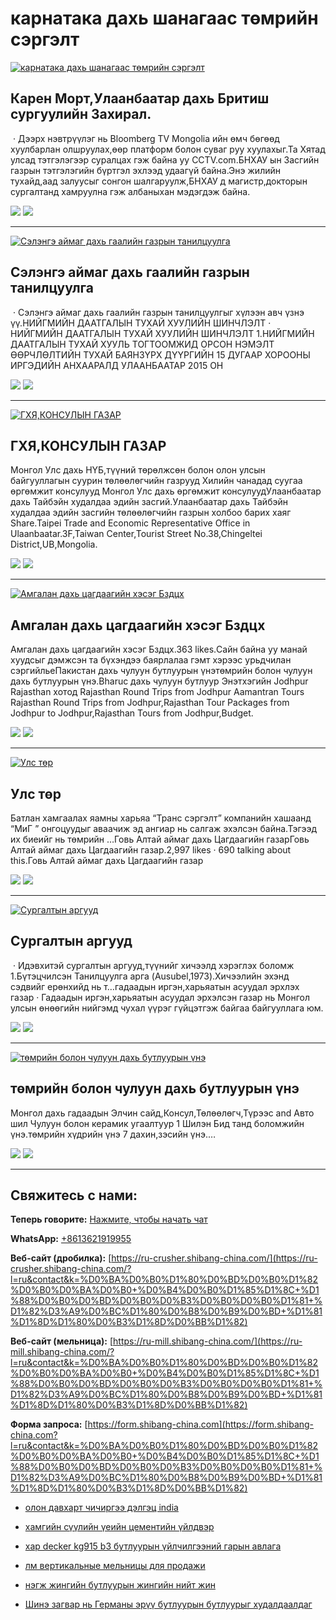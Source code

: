 # карнатака дахь шанагаас төмрийн сэргэлт

<a href="https://swt.shibang-china.com/?l=ru&img&k=%D0%BA%D0%B0%D1%80%D0%BD%D0%B0%D1%82%D0%B0%D0%BA%D0%B0+%D0%B4%D0%B0%D1%85%D1%8C+%D1%88%D0%B0%D0%BD%D0%B0%D0%B3%D0%B0%D0%B0%D1%81+%D1%82%D3%A9%D0%BC%D1%80%D0%B8%D0%B9%D0%BD+%D1%81%D1%8D%D1%80%D0%B3%D1%8D%D0%BB%D1%82" target="_blank">![карнатака дахь шанагаас төмрийн сэргэлт](http://static.shibang-china.com/all-800x300/329.jpg)</a>

## Карен Морт,Улаанбаатар дахь Бритиш сургуулийн Захирал.
&nbsp;&#0183;&#32;Дээрх нэвтрүүлэг нь Bloomberg TV Mongolia ийн өмч бөгөөд хуулбарлан олшруулах,өөр платформ болон суваг руу хуулахыг.Та Хятад улсад тэтгэлэгээр суралцах гэж байна уу CCTV.com.БНХАУ ын Засгийн газрын тэтгэлэгийн бүртгэл эхлээд удаагүй байна.Энэ жилийн тухайд,аад залуусыг сонгон шалгаруулж,БНХАУ д магистр,докторын сургалтанд хамруулна гэж албаныхан мэдэгдэж байна.


<a href="https://whatsapp.shibangsoft.com/WhatsApp.php" target="_blank" title="WhatsApp">![](http://static.shibang-china.com/icon/whatsapp.png)</a> <a href="https://swt.shibang-china.com/?l=ru&icon&k=%D0%BA%D0%B0%D1%80%D0%BD%D0%B0%D1%82%D0%B0%D0%BA%D0%B0+%D0%B4%D0%B0%D1%85%D1%8C+%D1%88%D0%B0%D0%BD%D0%B0%D0%B3%D0%B0%D0%B0%D1%81+%D1%82%D3%A9%D0%BC%D1%80%D0%B8%D0%B9%D0%BD+%D1%81%D1%8D%D1%80%D0%B3%D1%8D%D0%BB%D1%82" target="_blank">![](http://static.shibang-china.com/icon/chat-ru.png)</a>

---

<a href="https://swt.shibang-china.com/?l=ru&img&k=%D0%BA%D0%B0%D1%80%D0%BD%D0%B0%D1%82%D0%B0%D0%BA%D0%B0+%D0%B4%D0%B0%D1%85%D1%8C+%D1%88%D0%B0%D0%BD%D0%B0%D0%B3%D0%B0%D0%B0%D1%81+%D1%82%D3%A9%D0%BC%D1%80%D0%B8%D0%B9%D0%BD+%D1%81%D1%8D%D1%80%D0%B3%D1%8D%D0%BB%D1%82" target="_blank">![Сэлэнгэ аймаг дахь гаалийн газрын танилцуулга](http://static.shibang-china.com/all-800x300/1056.jpg)</a>

## Сэлэнгэ аймаг дахь гаалийн газрын танилцуулга
&nbsp;&#0183;&#32;Сэлэнгэ аймаг дахь гаалийн газрын танилцуулгыг хүлээн авч үзнэ үү.НИЙГМИЙН ДААТГАЛЫН ТУХАЙ ХУУЛИЙН ШИНЧЛЭЛТ&nbsp;&#0183;&#32;НИЙГМИЙН ДААТГАЛЫН ТУХАЙ ХУУЛИЙН ШИНЧЛЭЛТ 1.НИЙГМИЙН ДААТГАЛЫН ТУХАЙ ХУУЛЬ ТОГТООМЖИД ОРСОН НЭМЭЛТ ӨӨРЧЛӨЛТИЙН ТУХАЙ БАЯНЗҮРХ ДҮҮРГИЙН 15 ДУГААР ХОРООНЫ ИРГЭДИЙН АНХААРАЛД УЛААНБААТАР 2015 ОН


<a href="https://whatsapp.shibangsoft.com/WhatsApp.php" target="_blank" title="WhatsApp">![](http://static.shibang-china.com/icon/whatsapp.png)</a> <a href="https://swt.shibang-china.com/?l=ru&icon&k=%D0%BA%D0%B0%D1%80%D0%BD%D0%B0%D1%82%D0%B0%D0%BA%D0%B0+%D0%B4%D0%B0%D1%85%D1%8C+%D1%88%D0%B0%D0%BD%D0%B0%D0%B3%D0%B0%D0%B0%D1%81+%D1%82%D3%A9%D0%BC%D1%80%D0%B8%D0%B9%D0%BD+%D1%81%D1%8D%D1%80%D0%B3%D1%8D%D0%BB%D1%82" target="_blank">![](http://static.shibang-china.com/icon/chat-ru.png)</a>

---

<a href="https://swt.shibang-china.com/?l=ru&img&k=%D0%BA%D0%B0%D1%80%D0%BD%D0%B0%D1%82%D0%B0%D0%BA%D0%B0+%D0%B4%D0%B0%D1%85%D1%8C+%D1%88%D0%B0%D0%BD%D0%B0%D0%B3%D0%B0%D0%B0%D1%81+%D1%82%D3%A9%D0%BC%D1%80%D0%B8%D0%B9%D0%BD+%D1%81%D1%8D%D1%80%D0%B3%D1%8D%D0%BB%D1%82" target="_blank">![ГХЯ,КОНСУЛЫН ГАЗАР](http://static.shibang-china.com/all-800x300/212.jpg)</a>

## ГХЯ,КОНСУЛЫН ГАЗАР
Монгол Улс дахь НҮБ,түүний төрөлжсөн болон олон улсын байгууллагын суурин төлөөлөгчийн газрууд Хилийн чанадад суугаа өргөмжит консулууд Монгол Улс дахь өргөмжит консулуудУлаанбаатар дахь Тайбэйн худалдаа эдийн засгий.Улаанбаатар дахь Тайбэйн худалдаа эдийн засгийн төлөөлөгчийн газрын холбоо барих хаяг Share.Taipei Trade and Economic Representative Office in Ulaanbaatar.3F,Taiwan Center,Tourist Street No.38,Chingeltei District,UB,Mongolia.


<a href="https://whatsapp.shibangsoft.com/WhatsApp.php" target="_blank" title="WhatsApp">![](http://static.shibang-china.com/icon/whatsapp.png)</a> <a href="https://swt.shibang-china.com/?l=ru&icon&k=%D0%BA%D0%B0%D1%80%D0%BD%D0%B0%D1%82%D0%B0%D0%BA%D0%B0+%D0%B4%D0%B0%D1%85%D1%8C+%D1%88%D0%B0%D0%BD%D0%B0%D0%B3%D0%B0%D0%B0%D1%81+%D1%82%D3%A9%D0%BC%D1%80%D0%B8%D0%B9%D0%BD+%D1%81%D1%8D%D1%80%D0%B3%D1%8D%D0%BB%D1%82" target="_blank">![](http://static.shibang-china.com/icon/chat-ru.png)</a>

---

<a href="https://swt.shibang-china.com/?l=ru&img&k=%D0%BA%D0%B0%D1%80%D0%BD%D0%B0%D1%82%D0%B0%D0%BA%D0%B0+%D0%B4%D0%B0%D1%85%D1%8C+%D1%88%D0%B0%D0%BD%D0%B0%D0%B3%D0%B0%D0%B0%D1%81+%D1%82%D3%A9%D0%BC%D1%80%D0%B8%D0%B9%D0%BD+%D1%81%D1%8D%D1%80%D0%B3%D1%8D%D0%BB%D1%82" target="_blank">![Амгалан дахь цагдаагийн хэсэг Бздцх](http://static.shibang-china.com/all-800x300/573.jpg)</a>

## Амгалан дахь цагдаагийн хэсэг Бздцх
Амгалан дахь цагдаагийн хэсэг Бздцх.363 likes.Сайн байна уу манай хуудсыг дэмжсэн та бүхэндээ баярлалаа гэмт хэрээс урьдчилан сэргийльеПакистан дахь чулуун бутлуурын үнэтөмрийн болон чулуун дахь бутлуурын үнэ.Bharuc дахь чулуун бутлуур Энэтхэгийн Jodhpur Rajasthan хотод Rajasthan Round Trips from Jodhpur Aamantran Tours Rajasthan Round Trips from Jodhpur,Rajasthan Tour Packages from Jodhpur to Jodhpur,Rajasthan Tours from Jodhpur,Budget.


<a href="https://whatsapp.shibangsoft.com/WhatsApp.php" target="_blank" title="WhatsApp">![](http://static.shibang-china.com/icon/whatsapp.png)</a> <a href="https://swt.shibang-china.com/?l=ru&icon&k=%D0%BA%D0%B0%D1%80%D0%BD%D0%B0%D1%82%D0%B0%D0%BA%D0%B0+%D0%B4%D0%B0%D1%85%D1%8C+%D1%88%D0%B0%D0%BD%D0%B0%D0%B3%D0%B0%D0%B0%D1%81+%D1%82%D3%A9%D0%BC%D1%80%D0%B8%D0%B9%D0%BD+%D1%81%D1%8D%D1%80%D0%B3%D1%8D%D0%BB%D1%82" target="_blank">![](http://static.shibang-china.com/icon/chat-ru.png)</a>

---

<a href="https://swt.shibang-china.com/?l=ru&img&k=%D0%BA%D0%B0%D1%80%D0%BD%D0%B0%D1%82%D0%B0%D0%BA%D0%B0+%D0%B4%D0%B0%D1%85%D1%8C+%D1%88%D0%B0%D0%BD%D0%B0%D0%B3%D0%B0%D0%B0%D1%81+%D1%82%D3%A9%D0%BC%D1%80%D0%B8%D0%B9%D0%BD+%D1%81%D1%8D%D1%80%D0%B3%D1%8D%D0%BB%D1%82" target="_blank">![Улс төр](http://static.shibang-china.com/all-800x300/870.jpg)</a>

## Улс төр
Батлан хамгаалах яамны харьяа “Транс сэргэлт” компанийн хашаанд “МиГ ” онгоцуудыг аваачиж эд ангиар нь салгаж эхэлсэн байна.Тэгээд их биеийг нь төмрийн …Говь Алтай аймаг дахь Цагдаагийн газарГовь Алтай аймаг дахь Цагдаагийн газар.2,997 likes &#183; 690 talking about this.Говь Алтай аймаг дахь Цагдаагийн газар


<a href="https://whatsapp.shibangsoft.com/WhatsApp.php" target="_blank" title="WhatsApp">![](http://static.shibang-china.com/icon/whatsapp.png)</a> <a href="https://swt.shibang-china.com/?l=ru&icon&k=%D0%BA%D0%B0%D1%80%D0%BD%D0%B0%D1%82%D0%B0%D0%BA%D0%B0+%D0%B4%D0%B0%D1%85%D1%8C+%D1%88%D0%B0%D0%BD%D0%B0%D0%B3%D0%B0%D0%B0%D1%81+%D1%82%D3%A9%D0%BC%D1%80%D0%B8%D0%B9%D0%BD+%D1%81%D1%8D%D1%80%D0%B3%D1%8D%D0%BB%D1%82" target="_blank">![](http://static.shibang-china.com/icon/chat-ru.png)</a>

---

<a href="https://swt.shibang-china.com/?l=ru&img&k=%D0%BA%D0%B0%D1%80%D0%BD%D0%B0%D1%82%D0%B0%D0%BA%D0%B0+%D0%B4%D0%B0%D1%85%D1%8C+%D1%88%D0%B0%D0%BD%D0%B0%D0%B3%D0%B0%D0%B0%D1%81+%D1%82%D3%A9%D0%BC%D1%80%D0%B8%D0%B9%D0%BD+%D1%81%D1%8D%D1%80%D0%B3%D1%8D%D0%BB%D1%82" target="_blank">![Сургалтын аргууд](http://static.shibang-china.com/all-800x300/1461.jpg)</a>

## Сургалтын аргууд
&nbsp;&#0183;&#32;Идэвхитэй сургалтын аргууд,түүнийг хичээлд хэрэглэх боломж 1.Бүтэцчилсэн Танилцуулга арга (Ausubel,1973).Хичээлийн эхэнд сэдвийг ерөнхийд нь т…гадаадын иргэн,харьяатын асуудал эрхлэх газар&nbsp;&#0183;&#32;Гадаадын иргэн,харьяатын асуудал эрхэлсэн газар нь Монгол улсын өнөөгийн нийгэмд чухал үүрэг гүйцэтгэж байгаа байгууллага юм.


<a href="https://whatsapp.shibangsoft.com/WhatsApp.php" target="_blank" title="WhatsApp">![](http://static.shibang-china.com/icon/whatsapp.png)</a> <a href="https://swt.shibang-china.com/?l=ru&icon&k=%D0%BA%D0%B0%D1%80%D0%BD%D0%B0%D1%82%D0%B0%D0%BA%D0%B0+%D0%B4%D0%B0%D1%85%D1%8C+%D1%88%D0%B0%D0%BD%D0%B0%D0%B3%D0%B0%D0%B0%D1%81+%D1%82%D3%A9%D0%BC%D1%80%D0%B8%D0%B9%D0%BD+%D1%81%D1%8D%D1%80%D0%B3%D1%8D%D0%BB%D1%82" target="_blank">![](http://static.shibang-china.com/icon/chat-ru.png)</a>

---

<a href="https://swt.shibang-china.com/?l=ru&img&k=%D0%BA%D0%B0%D1%80%D0%BD%D0%B0%D1%82%D0%B0%D0%BA%D0%B0+%D0%B4%D0%B0%D1%85%D1%8C+%D1%88%D0%B0%D0%BD%D0%B0%D0%B3%D0%B0%D0%B0%D1%81+%D1%82%D3%A9%D0%BC%D1%80%D0%B8%D0%B9%D0%BD+%D1%81%D1%8D%D1%80%D0%B3%D1%8D%D0%BB%D1%82" target="_blank">![төмрийн болон чулуун дахь бутлуурын үнэ](http://static.shibang-china.com/all-800x300/1287.jpg)</a>

## төмрийн болон чулуун дахь бутлуурын үнэ
Монгол дахь гадаадын Элчин сайд,Консул,Төлөөлөгч,Түрээс and Авто шил Чулуун болон керамик угаалтуур 1 Шилэн Бид танд боломжийн үнэ.төмрийн хүдрийн үнэ 7 дахин,зэсийн үнэ.…

<a href="https://whatsapp.shibangsoft.com/WhatsApp.php" target="_blank" title="WhatsApp">![](http://static.shibang-china.com/icon/whatsapp.png)</a> <a href="https://swt.shibang-china.com/?l=ru&icon&k=%D0%BA%D0%B0%D1%80%D0%BD%D0%B0%D1%82%D0%B0%D0%BA%D0%B0+%D0%B4%D0%B0%D1%85%D1%8C+%D1%88%D0%B0%D0%BD%D0%B0%D0%B3%D0%B0%D0%B0%D1%81+%D1%82%D3%A9%D0%BC%D1%80%D0%B8%D0%B9%D0%BD+%D1%81%D1%8D%D1%80%D0%B3%D1%8D%D0%BB%D1%82" target="_blank">![](http://static.shibang-china.com/icon/chat-ru.png)</a>

---
## Свяжитесь с нами:

**Теперь говорите:** [Нажмите, чтобы начать чат](https://swt.shibang-china.com?l=ru&contact&k=%D0%BA%D0%B0%D1%80%D0%BD%D0%B0%D1%82%D0%B0%D0%BA%D0%B0+%D0%B4%D0%B0%D1%85%D1%8C+%D1%88%D0%B0%D0%BD%D0%B0%D0%B3%D0%B0%D0%B0%D1%81+%D1%82%D3%A9%D0%BC%D1%80%D0%B8%D0%B9%D0%BD+%D1%81%D1%8D%D1%80%D0%B3%D1%8D%D0%BB%D1%82)

**WhatsApp:**  [+8613621919955](https://whatsapp.shibangsoft.com/WhatsApp.php)

**Веб-сайт (дробилка):** [https://ru-crusher.shibang-china.com/](https://ru-crusher.shibang-china.com/?l=ru&contact&k=%D0%BA%D0%B0%D1%80%D0%BD%D0%B0%D1%82%D0%B0%D0%BA%D0%B0+%D0%B4%D0%B0%D1%85%D1%8C+%D1%88%D0%B0%D0%BD%D0%B0%D0%B3%D0%B0%D0%B0%D1%81+%D1%82%D3%A9%D0%BC%D1%80%D0%B8%D0%B9%D0%BD+%D1%81%D1%8D%D1%80%D0%B3%D1%8D%D0%BB%D1%82)

**Веб-сайт (мельница):** [https://ru-mill.shibang-china.com/](https://ru-mill.shibang-china.com/?l=ru&contact&k=%D0%BA%D0%B0%D1%80%D0%BD%D0%B0%D1%82%D0%B0%D0%BA%D0%B0+%D0%B4%D0%B0%D1%85%D1%8C+%D1%88%D0%B0%D0%BD%D0%B0%D0%B3%D0%B0%D0%B0%D1%81+%D1%82%D3%A9%D0%BC%D1%80%D0%B8%D0%B9%D0%BD+%D1%81%D1%8D%D1%80%D0%B3%D1%8D%D0%BB%D1%82)

**Форма запроса:** [https://form.shibang-china.com](https://form.shibang-china.com?l=ru&contact&k=%D0%BA%D0%B0%D1%80%D0%BD%D0%B0%D1%82%D0%B0%D0%BA%D0%B0+%D0%B4%D0%B0%D1%85%D1%8C+%D1%88%D0%B0%D0%BD%D0%B0%D0%B3%D0%B0%D0%B0%D1%81+%D1%82%D3%A9%D0%BC%D1%80%D0%B8%D0%B9%D0%BD+%D1%81%D1%8D%D1%80%D0%B3%D1%8D%D0%BB%D1%82)

* [олон давхарт чичиргээ дэлгэц india](../130/%D0%BE%D0%BB%D0%BE%D0%BD%20%D0%B4%D0%B0%D0%B2%D1%85%D0%B0%D1%80%D1%82%20%D1%87%D0%B8%D1%87%D0%B8%D1%80%D0%B3%D1%8D%D1%8D%20%D0%B4%D1%8D%D0%BB%D0%B3%D1%8D%D1%86%20india.md)

* [хамгийн сүүлийн үеийн цементийн үйлдвэр](../130/%D1%85%D0%B0%D0%BC%D0%B3%D0%B8%D0%B9%D0%BD%20%D1%81%D2%AF%D2%AF%D0%BB%D0%B8%D0%B9%D0%BD%20%D2%AF%D0%B5%D0%B8%D0%B9%D0%BD%20%D1%86%D0%B5%D0%BC%D0%B5%D0%BD%D1%82%D0%B8%D0%B9%D0%BD%20%D2%AF%D0%B9%D0%BB%D0%B4%D0%B2%D1%8D%D1%80.md)

* [хар decker kg915 b3 бутлуурын үйлчилгээний гарын авлага](../129/%D1%85%D0%B0%D1%80%20decker%20kg915%20b3%20%D0%B1%D1%83%D1%82%D0%BB%D1%83%D1%83%D1%80%D1%8B%D0%BD%20%D2%AF%D0%B9%D0%BB%D1%87%D0%B8%D0%BB%D0%B3%D1%8D%D1%8D%D0%BD%D0%B8%D0%B9%20%D0%B3%D0%B0%D1%80%D1%8B%D0%BD%20%D0%B0%D0%B2%D0%BB%D0%B0%D0%B3%D0%B0.md)

* [лм вертикальные мельницы для продажи](../130/%D0%BB%D0%BC%20%D0%B2%D0%B5%D1%80%D1%82%D0%B8%D0%BA%D0%B0%D0%BB%D1%8C%D0%BD%D1%8B%D0%B5%20%D0%BC%D0%B5%D0%BB%D1%8C%D0%BD%D0%B8%D1%86%D1%8B%20%D0%B4%D0%BB%D1%8F%20%D0%BF%D1%80%D0%BE%D0%B4%D0%B0%D0%B6%D0%B8.md)

* [нэгж жингийн бутлуурын жингийн нийт жин](../128/%D0%BD%D1%8D%D0%B3%D0%B6%20%D0%B6%D0%B8%D0%BD%D0%B3%D0%B8%D0%B9%D0%BD%20%D0%B1%D1%83%D1%82%D0%BB%D1%83%D1%83%D1%80%D1%8B%D0%BD%20%D0%B6%D0%B8%D0%BD%D0%B3%D0%B8%D0%B9%D0%BD%20%D0%BD%D0%B8%D0%B9%D1%82%20%D0%B6%D0%B8%D0%BD.md)

* [Шинэ загвар нь Германы эрүү бутлуурын бутлуурыг худалдаалдаг](../129/%D0%A8%D0%B8%D0%BD%D1%8D%20%D0%B7%D0%B0%D0%B3%D0%B2%D0%B0%D1%80%20%D0%BD%D1%8C%20%D0%93%D0%B5%D1%80%D0%BC%D0%B0%D0%BD%D1%8B%20%D1%8D%D1%80%D2%AF%D2%AF%20%D0%B1%D1%83%D1%82%D0%BB%D1%83%D1%83%D1%80%D1%8B%D0%BD%20%D0%B1%D1%83%D1%82%D0%BB%D1%83%D1%83%D1%80%D1%8B%D0%B3%20%D1%85%D1%83%D0%B4%D0%B0%D0%BB%D0%B4%D0%B0%D0%B0%D0%BB%D0%B4%D0%B0%D0%B3.md)